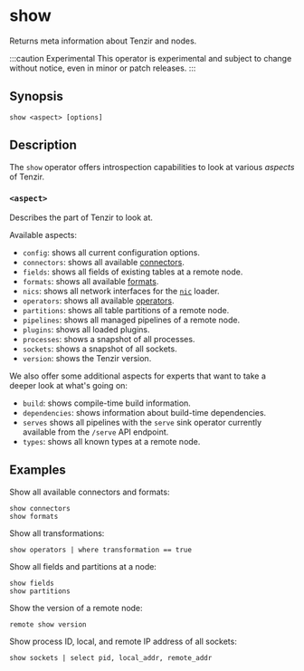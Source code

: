 # show

Returns meta information about Tenzir and nodes.

:::caution Experimental
This operator is experimental and subject to change without notice, even in
minor or patch releases.
:::

## Synopsis

```
show <aspect> [options]
```

## Description

The `show` operator offers introspection capabilities to look at various
*aspects* of Tenzir.

### `<aspect>`

Describes the part of Tenzir to look at.

Available aspects:

- `config`: shows all current configuration options.
- `connectors`: shows all available [connectors](../../connectors.md).
- `fields`: shows all fields of existing tables at a remote node.
- `formats`: shows all available [formats](../../formats.md).
- `nics`: shows all network interfaces for the [`nic`](../../connectors/nic.md)
  loader.
- `operators`: shows all available [operators](../../operators.md).
- `partitions`: shows all table partitions of a remote node.
- `pipelines`: shows all managed pipelines of a remote node.
- `plugins`: shows all loaded plugins.
- `processes`: shows a snapshot of all processes.
- `sockets`: shows a snapshot of all sockets.
- `version`: shows the Tenzir version.

We also offer some additional aspects for experts that want to take a deeper
look at what's going on:

- `build`: shows compile-time build information.
- `dependencies`: shows information about build-time dependencies.
- `serves` shows all pipelines with the `serve` sink operator currently
  available from the `/serve` API endpoint.
- `types`: shows all known types at a remote node.

## Examples

Show all available connectors and formats:

```
show connectors
show formats
```

Show all transformations:

```
show operators | where transformation == true
```

Show all fields and partitions at a node:

```
show fields
show partitions
```

Show the version of a remote node:

```
remote show version
```

Show process ID, local, and remote IP address of all sockets:

```
show sockets | select pid, local_addr, remote_addr 
```
